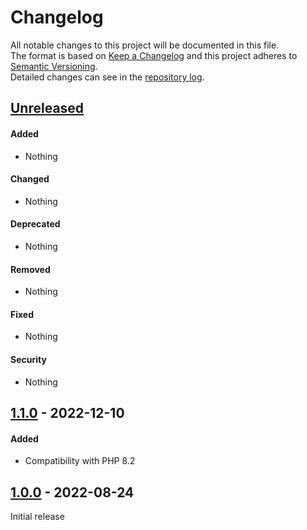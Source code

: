 # Changelog
All notable changes to this project will be documented in this file.  
The format is based on [Keep a Changelog][changelog]
and this project adheres to [Semantic Versioning][semver].  
Detailed changes can see in the [repository log].

## [Unreleased]

#### Added
- Nothing

#### Changed
- Nothing

#### Deprecated
- Nothing

#### Removed
- Nothing

#### Fixed
- Nothing

#### Security
- Nothing


## [1.1.0] - 2022-12-10

#### Added
- Compatibility with PHP 8.2


## [1.0.0] - 2022-08-24
Initial release


[Unreleased]: https://github.com/mobicms/testutils/compare/1.1.0...HEAD
[1.1.0]: https://github.com/mobicms/testutils/compare/1.0.0...1.1.0
[1.0.0]: https://github.com/mobicms/testutils/releases/tag/1.0.0

[repository log]: https://github.com/mobicms/testutils/commits
[changelog]: http://keepachangelog.com/en/1.0.0
[semver]: http://semver.org/spec/v2.0.0.html
